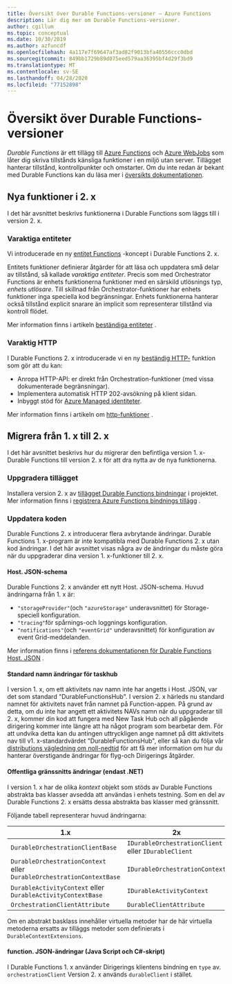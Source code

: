 ```yaml
---
title: Översikt över Durable Functions-versioner – Azure Functions
description: Lär dig mer om Durable Functions-versioner.
author: cgillum
ms.topic: conceptual
ms.date: 10/30/2019
ms.author: azfuncdf
ms.openlocfilehash: 4a117e7f69647af3ad82f9013bfa40556ccc0dbd
ms.sourcegitcommit: 849bb1729b89d075eed579aa36395bf4d29f3bd9
ms.translationtype: MT
ms.contentlocale: sv-SE
ms.lasthandoff: 04/28/2020
ms.locfileid: "77152898"
---
```

# <a name="durable-functions-versions-overview"></a>Översikt över Durable Functions-versioner

*Durable Functions* är ett tillägg till [Azure Functions](../functions-overview.md) och [Azure WebJobs](../../app-service/web-sites-create-web-jobs.md) som låter dig skriva tillstånds känsliga funktioner i en miljö utan server. Tillägget hanterar tillstånd, kontrollpunkter och omstarter. Om du inte redan är bekant med Durable Functions kan du läsa mer i [översikts dokumentationen](durable-functions-overview.md).

## <a name="new-features-in-2x"></a>Nya funktioner i 2. x

I det här avsnittet beskrivs funktionerna i Durable Functions som läggs till i version 2. x.

### <a name="durable-entities"></a>Varaktiga entiteter

Vi introducerade en ny [entitet Functions](durable-functions-entities.md) -koncept i Durable Functions 2. x.

Entitets funktioner definierar åtgärder för att läsa och uppdatera små delar av tillstånd, så kallade *varaktiga entiteter*. Precis som med Orchestrator Functions är enhets funktionerna funktioner med en särskild utlösnings typ, *enhets utlösare*. Till skillnad från Orchestrator-funktioner har enhets funktioner inga speciella kod begränsningar. Enhets funktionerna hanterar också tillstånd explicit snarare än implicit som representerar tillstånd via kontroll flödet.

Mer information finns i artikeln [beständiga entiteter](durable-functions-entities.md) .

### <a name="durable-http"></a>Varaktig HTTP

I Durable Functions 2. x introducerade vi en ny [beständig HTTP-](durable-functions-http-features.md#consuming-http-apis) funktion som gör att du kan:

* Anropa HTTP-API: er direkt från Orchestration-funktioner (med vissa dokumenterade begränsningar).
* Implementera automatisk HTTP 202-avsökning på klient sidan.
* Inbyggt stöd för [Azure Managed identiteter](../../active-directory/managed-identities-azure-resources/overview.md).

Mer information finns i artikeln om [http-funktioner](durable-functions-http-features.md#consuming-http-apis) .

## <a name="migrate-from-1x-to-2x"></a>Migrera från 1. x till 2. x

I det här avsnittet beskrivs hur du migrerar den befintliga version 1. x-Durable Functions till version 2. x för att dra nytta av de nya funktionerna.

### <a name="upgrade-the-extension"></a>Uppgradera tillägget

Installera version 2. x av [tillägget Durable Functions bindningar](https://www.nuget.org/packages/Microsoft.Azure.WebJobs.Extensions.DurableTask) i projektet. Mer information finns i [registrera Azure Functions bindnings tillägg](../functions-bindings-register.md) .

### <a name="update-your-code"></a>Uppdatera koden

Durable Functions 2. x introducerar flera avbrytande ändringar. Durable Functions 1. x-program är inte kompatibla med Durable Functions 2. x utan kod ändringar. I det här avsnittet visas några av de ändringar du måste göra när du uppgraderar dina version 1. x-funktioner till 2. x.

#### <a name="hostjson-schema"></a>Host. JSON-schema

Durable Functions 2. x använder ett nytt Host. JSON-schema. Huvud ändringarna från 1. x är:

* `"storageProvider"`(och `"azureStorage"` underavsnittet) för Storage-speciell konfiguration.
* `"tracing"`för spårnings-och loggnings konfiguration.
* `"notifications"`(och `"eventGrid"` underavsnittet) för konfiguration av event Grid-meddelanden.

Mer information finns i [referens dokumentationen för Durable Functions Host. JSON](durable-functions-bindings.md#durable-functions-2-0-host-json) .

#### <a name="default-taskhub-name-changes"></a>Standard namn ändringar för taskhub

I version 1. x, om ett aktivitets nav namn inte har angetts i Host. JSON, var det som standard "DurableFunctionsHub". I version 2. x härleds nu standard namnet för aktivitets navet från namnet på Function-appen. På grund av detta, om du inte har angett ett aktivitets NAVs namn när du uppgraderar till 2. x, kommer din kod att fungera med New Task Hub och all pågående dirigering kommer inte längre att ha något program som bearbetar dem. För att undvika detta kan du antingen uttryckligen ange namnet på ditt aktivitets nav till v1. x-standardvärdet "DurableFunctionsHub", eller så kan du följa vår [distributions vägledning om noll-nedtid](durable-functions-zero-downtime-deployment.md) för att få mer information om hur du hanterar överstigande ändringar för flyg-och Dirigerings åtgärder.

#### <a name="public-interface-changes-net-only"></a>Offentliga gränssnitts ändringar (endast .NET)

I version 1. x har de olika _kontext_ objekt som stöds av Durable Functions abstrakta bas klasser avsedda att användas i enhets testning. Som en del av Durable Functions 2. x ersätts dessa abstrakta bas klasser med gränssnitt.

Följande tabell representerar huvud ändringarna:

| 1.x | 2x |
|----------|----------|
| `DurableOrchestrationClientBase` | `IDurableOrchestrationClient` eller `IDurableClient` |
| `DurableOrchestrationContext` eller `DurableOrchestrationContextBase` | `IDurableOrchestrationContext` |
| `DurableActivityContext` eller `DurableActivityContextBase` | `IDurableActivityContext` |
| `OrchestrationClientAttribute` | `DurableClientAttribute` |

Om en abstrakt basklass innehåller virtuella metoder har de här virtuella metoderna ersatts av tilläggs metoder som definierats i `DurableContextExtensions`.

#### <a name="functionjson-changes-javascript-and-c-script"></a>function. JSON-ändringar (Java Script och C#-skript)

I Durable Functions 1. x använder Dirigerings klientens bindning en `type` av. `orchestrationClient` Version 2. x används `durableClient` i stället.
